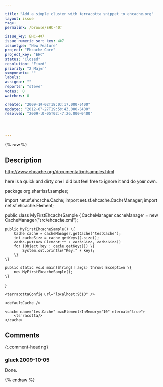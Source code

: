```yaml
---

title: "Add a simple cluster with terracotta snippet to ehcache.org"
layout: issue
tags: 
permalink: /browse/EHC-407

issue_key: EHC-407
issue_numeric_sort_key: 407
issuetype: "New Feature"
project: "Ehcache Core"
project_key: "EHC"
status: "Closed"
resolution: "Fixed"
priority: "2 Major"
components: ""
labels: 
assignee: ""
reporter: "steve"
votes:  0
watchers: 0

created: "2009-10-02T18:03:17.000-0400"
updated: "2012-07-27T19:59:43.000-0400"
resolved: "2009-10-05T02:47:26.000-0400"




---
```


{% raw %}

## Description

<div markdown="1" class="description">

http://www.ehcache.org/documentation/samples.html

here is a quick and dirty one I did but feel free to ignore it and do your own.

package org.sharrissf.samples;

import net.sf.ehcache.Cache;
import net.sf.ehcache.CacheManager;
import net.sf.ehcache.Element;

public class MyFirstEhcacheSample \{
	CacheManager cacheManager = new CacheManager("src/ehcache.xml");

	public MyFirstEhcacheSample() \{
		Cache cache = cacheManager.getCache("testCache");
		int cacheSize = cache.getKeys().size();
		cache.put(new Element("" + cacheSize, cacheSize));
		for (Object key : cache.getKeys()) \{
			System.out.println("Key:" + key);
		\}
	\}

	public static void main(String[] args) throws Exception \{
		new MyFirstEhcacheSample();
	\}
\}


<?xml version="1.0" encoding="UTF-8"?>

<ehcache xmlns:xsi="http://www.w3.org/2001/XMLSchema-instance"
	xsi:noNamespaceSchemaLocation="ehcache.xsd">

	<terracottaConfig url="localhost:9510" />

	<defaultCache />

	<cache name="testCache" maxElementsInMemory="10" eternal="true">
		<terracotta/>
	</cache>

</ehcache>


</div>

## Comments


{:.comment-heading}
### **gluck** <span class="date">2009-10-05</span>

<div markdown="1" class="comment">

Done. 

</div>



{% endraw %}
